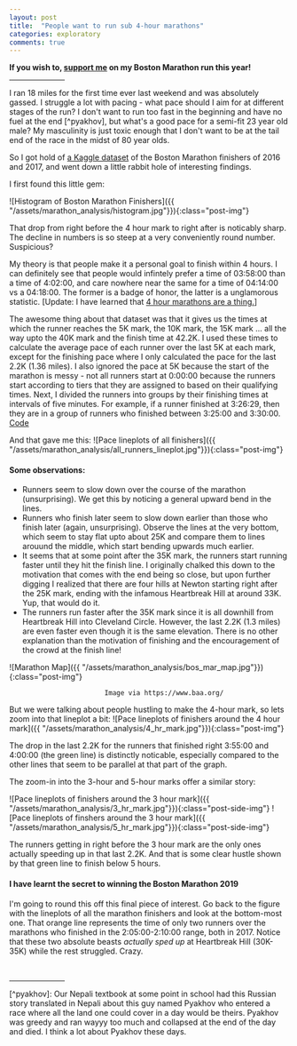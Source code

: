 ```yaml
---
layout: post
title:  "People want to run sub 4-hour marathons"
categories: exploratory
comments: true
---
```

**If you wish to, [support me] on my Boston Marathon run this year!**
<hr style="width: 100px;" />

I ran 18 miles for the first time ever last weekend and was absolutely gassed. I struggle a lot with pacing - what pace should I aim for at different stages of the run? I don't want to run too fast in the beginning and have no fuel at the end [^pyakhov], but what's a good pace for a semi-fit 23 year old male? My masculinity is just toxic enough that I don't want to be at the tail end of the race in the midst of 80 year olds.  

So I got hold of [a Kaggle dataset] of the Boston Marathon finishers of 2016 and 2017, and went down a little rabbit hole of interesting findings.

I first found this little gem:

![Histogram of Boston Marathon Finishers]({{ "/assets/marathon_analysis/histogram.jpg"}}){:class="post-img"}

That drop from right before the 4 hour mark to right after is noticably sharp. The decline in numbers is so steep at a very conveniently round number. Suspicious?

My theory is that people make it a personal goal to finish within 4 hours. I can definitely see that people would infintely prefer a time of 03:58:00 than a time of 4:02:00, and care nowhere near the same for a time of 04:14:00 vs a 04:18:00. The former is a badge of honor, the latter is a unglamorous statistic. [Update: I have learned that [4 hour marathons are a thing.]]

The awesome thing about that dataset was that it gives us the times at which the runner reaches the 5K mark, the 10K mark, the 15K mark ... all the way upto the 40K mark and the finish time at 42.2K. I used these times to calculate the average pace of each runner over the last 5K at each mark, except for the finishing pace where I only calculated the pace for the last 2.2K (1.36 miles). I also ignored the pace at 5K because the start of the marathon is messy - not all runners start at 0:00:00 because the runners start according to tiers that they are assigned to based on their qualifying times. Next, I divided the runners into groups by their finishing times at intervals of five minutes. For example, if a runner finished at 3:26:29, then they are in a group of runners who finished between 3:25:00 and 3:30:00. [Code]

And that gave me this:
![Pace lineplots of all finishers]({{ "/assets/marathon_analysis/all_runners_lineplot.jpg"}}){:class="post-img"}

#### Some observations:

- Runners seem to slow down over the course of the marathon (unsurprising). 
We get this by noticing a general upward bend in the lines.
- Runners who finish later seem to slow down earlier than those who finish later (again, unsurprising). Observe the lines at the very bottom, which seem to stay flat upto about 25K and compare them to lines arouund the middle, which start bending upwards much earlier.
- It seems that at some point after the 35K mark, the runners start running faster until they hit the finish line. I originally chalked this down to the motivation that comes with the end being so close, but upon further digging I realized that there are four hills at Newton starting right after the 25K mark, ending with the infamous Heartbreak Hill at around 33K. Yup, that would do it.
- The runners run faster after the 35K mark since it is all downhill from Heartbreak Hill into Cleveland Circle. However, the last 2.2K (1.3 miles) are even faster even though it is the same elevation. There is no other explanation than the motivation of finishing and the encouragement of the crowd at the finish line!

![Marathon Map]({{ "/assets/marathon_analysis/bos_mar_map.jpg"}}){:class="post-img"}

                            Image via https://www.baa.org/

But we were talking about people hustling to make the 4-hour mark, so lets zoom into that lineplot a bit:
![Pace lineplots of finishers around the 4 hour mark]({{ "/assets/marathon_analysis/4_hr_mark.jpg"}}){:class="post-img"}

The drop in the last 2.2K for the runners that finished right 3:55:00 and 4:00:00 (the green line) is distinctly noticable, especially compared to the other lines that seem to be parallel at that part of the graph.

The zoom-in into the 3-hour and 5-hour marks offer a similar story:

![Pace lineplots of finishers around the 3 hour mark]({{ "/assets/marathon_analysis/3_hr_mark.jpg"}}){:class="post-side-img"}
![Pace lineplots of finshers around the 3 hour mark]({{ "/assets/marathon_analysis/5_hr_mark.jpg"}}){:class="post-side-img"}

The runners getting in right before the 3 hour mark are the only ones actually speeding up in that last 2.2K. And that is some clear hustle shown by that green line to finish below 5 hours.

#### I have learnt the secret to winning the Boston Marathon 2019
I'm going to round this off this final piece of interest. Go back to the figure with the lineplots of all the marathon finishers and look at the bottom-most one. That orange line represents the time of only two runners over the marathons who finished in the 2:05:00-2:10:00 range, both in 2017. Notice that these two absolute beasts _actually sped up_ at Heartbreak Hill (30K-35K) while the rest struggled. Crazy.

<br>
<hr style="width: 100px;" />
<!-- Footnotes -->
[^pyakhov]: Our Nepali textbook at some point in school had this Russian story translated in Nepali about this guy named Pyakhov who entered a race where all the land one could cover in a day would be theirs. Pyakhov was greedy and ran wayyy too much and collapsed at the end of the day and died. I think a lot about Pyakhov these days.

[4 hour marathons are a thing.]: https://www.realbuzz.com/articles-interests/running/article/tips-on-how-to-run-a-sub-4-hour-marathon/
[support me]: https://www.crowdrise.com/o/en/campaign/tuftsboston2019/bhushansuwal
[Code]: https://github.com/bsuwal/Boston_Marathon_Analysis
[a Kaggle dataset]: https://www.kaggle.com/rojour/boston-results
